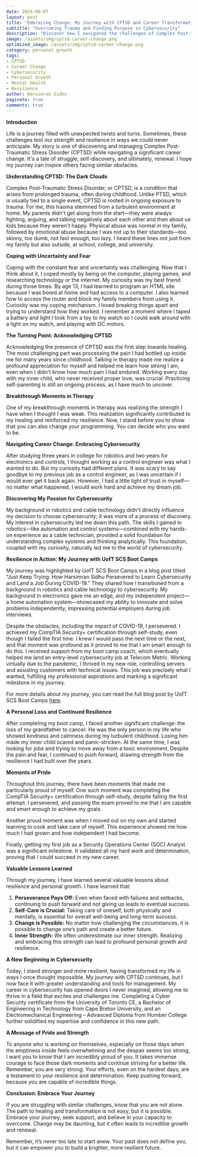 ```yaml
---
date: 2024-08-07
layout: post
title: "Embracing Change: My Journey with CPTSD and Career Transformation"
subtitle: "Overcoming Trauma and Finding Purpose in Cybersecurity"
description: "Discover how I navigated the challenges of Complex Post-Traumatic Stress Disorder (CPTSD) while making a significant career change into cybersecurity. Learn about my struggles, triumphs, and the power of resilience."
image: /assets/img/cptsd-career-change.png
optimized_image: /assets/img/cptsd-career-change.png
category: personal growth
tags:
- CPTSD
- Career Change
- Cybersecurity
- Personal Growth
- Mental Health
- Resilience
author: Harsimran Sidhu
paginate: true
comments: true
---
```


**Introduction**

Life is a journey filled with unexpected twists and turns. Sometimes, these challenges test our strength and resilience in ways we could never anticipate. My story is one of discovering and managing Complex Post-Traumatic Stress Disorder (CPTSD) while navigating a significant career change. It's a tale of struggle, self-discovery, and ultimately, renewal. I hope my journey can inspire others facing similar obstacles.

**Understanding CPTSD: The Dark Clouds**

Complex Post-Traumatic Stress Disorder, or CPTSD, is a condition that arises from prolonged trauma, often during childhood. Unlike PTSD, which is usually tied to a single event, CPTSD is rooted in ongoing exposure to trauma. For me, this trauma stemmed from a turbulent environment at home. My parents didn't get along from the start—they were always fighting, arguing, and talking negatively about each other and then about us kids because they weren't happy. Physical abuse was normal in my family, followed by emotional abuse because I was not up to their standards—too skinny, too dumb, not fast enough, too lazy. I heard these lines not just from my family but also outside, at school, college, and university.

**Coping with Uncertainty and Fear**

Coping with the constant fear and uncertainty was challenging. Now that I think about it, I coped mostly by being on the computer, playing games, and researching technology or the internet. My curiosity was my best friend during those times. By age 13, I had learned to program an HTML site because I was bored at home and had access to a computer. I also learned how to access the router and block my family members from using it. Curiosity was my coping mechanism. I loved breaking things apart and trying to understand how they worked. I remember a moment where I taped a battery and light I took from a toy to my watch so I could walk around with a light on my watch, and playing with DC motors.

**The Turning Point: Acknowledging CPTSD**

Acknowledging the presence of CPTSD was the first step towards healing. The most challenging part was processing the pain I had bottled up inside me for many years since childhood. Talking in therapy made me realize a profound appreciation for myself and helped me learn how strong I am, even when I didn't know how much pain I had endured. Working every day with my inner child, who never received proper love, was crucial. Practicing self-parenting is still an ongoing process, as I have much to uncover.

**Breakthrough Moments in Therapy**

One of my breakthrough moments in therapy was realizing the strength I have when I thought I was weak. This realization significantly contributed to my healing and reinforced my resilience. Now, I stand before you to show that you can also change your programming. You can decide who you want to be.

**Navigating Career Change: Embracing Cybersecurity**

After studying three years in college for robotics and two years for electronics and controls, I thought working as a control engineer was what I wanted to do. But my curiosity had different plans. It was scary to say goodbye to my previous job as a control engineer, as I was uncertain if I would ever get it back again. However, I had a little light of trust in myself—no matter what happened, I would work hard and achieve my dream job.

**Discovering My Passion for Cybersecurity**

My background in robotics and cable technology didn't directly influence my decision to choose cybersecurity; it was more of a process of discovery. My interest in cybersecurity led me down this path. The skills I gained in robotics—like automation and control systems—combined with my hands-on experience as a cable technician, provided a solid foundation for understanding complex systems and thinking analytically. This foundation, coupled with my curiosity, naturally led me to the world of cybersecurity.

**Resilience in Action: My Journey with UofT SCS Boot Camps**

My journey was highlighted by UofT SCS Boot Camps in a blog post titled “Just Keep Trying: How Harsimran Sidhu Persevered to Learn Cybersecurity and Land a Job During COVID-19.” They shared how I transitioned from a background in robotics and cable technology to cybersecurity. My background in electronics gave me an edge, and my independent project—a home automation system—showcased my ability to innovate and solve problems independently, impressing potential employers during job interviews.

Despite the obstacles, including the impact of COVID-19, I persevered. I achieved my CompTIA Security+ certification through self-study, even though I failed the first time. I knew I would pass the next time or the next, and that moment was profound as it proved to me that I am smart enough to do this. I received support from my boot camp coach, which eventually helped me land an entry-level cybersecurity job at Telecom Metric. Working virtually due to the pandemic, I thrived in my new role, controlling servers and assisting customers with technical issues. This job was precisely what I wanted, fulfilling my professional aspirations and marking a significant milestone in my journey.

For more details about my journey, you can read the full blog post by UofT SCS Boot Camps [here](https://bootcamp.learn.utoronto.ca/blog/just-keep-trying-how-harsimran-sidhu-persevered-to-learn-cybersecurity-and-land-a-job-during-covid-19/).

**A Personal Loss and Continued Resilience**

After completing my boot camp, I faced another significant challenge: the loss of my grandfather to cancer. He was the only person in my life who showed kindness and calmness during my turbulent childhood. Losing him made my inner child scared and panic-stricken. At the same time, I was looking for jobs and trying to move away from a toxic environment. Despite the pain and fear, I continued to push forward, drawing strength from the resilience I had built over the years.

**Moments of Pride**

Throughout this journey, there have been moments that made me particularly proud of myself. One such moment was completing the CompTIA Security+ certification through self-study, despite failing the first attempt. I persevered, and passing the exam proved to me that I am capable and smart enough to achieve my goals.

Another proud moment was when I moved out on my own and started learning to cook and take care of myself. This experience showed me how much I had grown and how independent I had become.

Finally, getting my first job as a Security Operations Center (SOC) Analyst was a significant milestone. It validated all my hard work and determination, proving that I could succeed in my new career.

**Valuable Lessons Learned**

Through my journey, I have learned several valuable lessons about resilience and personal growth. I have learned that:

1. **Perseverance Pays Off:** Even when faced with failures and setbacks, continuing to push forward and not giving up leads to eventual success.
2. **Self-Care is Crucial:** Taking care of oneself, both physically and mentally, is essential for overall well-being and long-term success.
3. **Change is Possible:** No matter how challenging the circumstances, it is possible to change one’s path and create a better future.
4. **Inner Strength:** We often underestimate our inner strength. Realizing and embracing this strength can lead to profound personal growth and resilience.

**A New Beginning in Cybersecurity**

Today, I stand stronger and more resilient, having transformed my life in ways I once thought impossible. My journey with CPTSD continues, but I now face it with greater understanding and tools for management. My career in cybersecurity has opened doors I never imagined, allowing me to thrive in a field that excites and challenges me. Completing a Cyber Security certificate from the University of Toronto CE, a Bachelor of Engineering in Technology from Cape Breton University, and an Electromechanical Engineering – Advanced Diploma from Humber College further solidified my expertise and confidence in this new path.

**A Message of Pride and Strength**

To anyone who is working on themselves, especially on those days when the emptiness inside feels overwhelming and the despair seems too strong, I want you to know that I am incredibly proud of you. It takes immense courage to face those dark moments and continue striving for a better life. Remember, you are very strong. Your efforts, even on the hardest days, are a testament to your resilience and determination. Keep pushing forward, because you are capable of incredible things.

**Conclusion: Embrace Your Journey**

If you are struggling with similar challenges, know that you are not alone. The path to healing and transformation is not easy, but it is possible. Embrace your journey, seek support, and believe in your capacity to overcome. Change may be daunting, but it often leads to incredible growth and renewal.

Remember, it’s never too late to start anew. Your past does not define you, but it can empower you to build a brighter, more resilient future.

